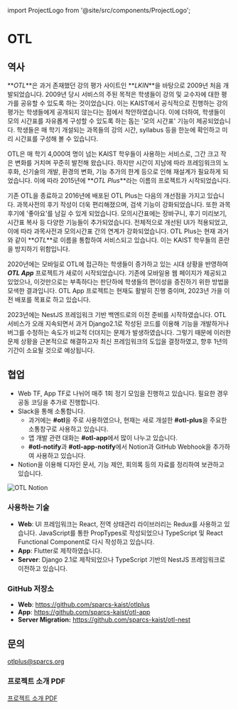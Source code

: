 import ProjectLogo from '@site/src/components/ProjectLogo';

# OTL

<ProjectLogo
    name="OTL"
    url="https://otl.kaist.ac.kr"
    catchphrase="Online Timeplanner with Lectures"
/>

## 역사

**_OTL_**은 과거 존재했던 강의 평가 사이트인 **_LKIN_**을 바탕으로 2009년 처음 개발되었습니다. 2009년 당시 서비스의 주된 목적은 학생들이 강의 및 교수자에 대한 평가를 공유할 수 있도록 하는 것이었습니다. 이는 KAIST에서 공식적으로 진행하는 강의 평가는 학생들에게 공개되지 않는다는 점에서 착안하였습니다. 이에 더하여, 학생들이 모의 시간표를 자유롭게 구성할 수 있도록 하는 돕는 '모의 시간표' 기능이 제공되었습니다. 학생들은 매 학기 개설되는 과목들의 강의 시간, syllabus 등을 한눈에 확인하고 미리 시간표를 구성해 볼 수 있습니다.

OTL은 매 학기 4,000여 명이 넘는 KAIST 학우들이 사용하는 서비스로, 그간 크고 작은 변화를 거치며 꾸준히 발전해 왔습니다. 하지만 시간이 지남에 따라 프레임워크의 노후화, 신기술의 개발, 환경의 변화, 기능 추가의 한계 등으로 인해 재설계가 필요하게 되었습니다. 이에 따라 2015년에 **_OTL Plus_**라는 이름의 프로젝트가 시작되었습니다.

기존 OTL을 종료하고 2016년에 배포된 OTL Plus는 다음의 개선점을 가지고 있습니다. 과목사전의 후기 작성이 더욱 편리해졌으며, 검색 기능이 강화되었습니다. 또한 과목 후기에 '좋아요'를 남길 수 있게 되었습니다. 모의시간표에는 장바구니, 후기 미리보기, 시간표 복사 등 다양한 기능들이 추가되었습니다. 전체적으로 개선된 UI가 적용되었고, 이에 따라 과목사전과 모의시간표 간의 연계가 강화되었습니다. OTL Plus는 현재 과거와 같이 **_OTL_**로 이름을 통합하여 서비스되고 있습니다. 이는 KAIST 학우들의 혼란을 방지하기 위함입니다.

2020년에는 모바일로 OTL에 접근하는 학생들이 증가하고 있는 시대 상황을 반영하여 **_OTL App_** 프로젝트가 새로이 시작되었습니다. 기존에 모바일용 웹 페이지가 제공되고 있었으나, 이것만으로는 부족하다는 판단하에 학생들의 편이성을 증진하기 위한 방법을 모색한 결과입니다. OTL App 프로젝트는 현재도 활발히 진행 중이며, 2023년 가을 이전 배포를 목표로 하고 있습니다.

2023년에는 NestJS 프레임워크 기반 백엔드로의 이전 준비를 시작하였습니다. OTL 서비스가 오래 지속되면서 과거 Django2.1로 작성된 코드를 이용해 기능을 개발하거나 버그를 수정하는 속도가 비교적 더뎌지는 문제가 발생하였습니다. 그렇기 때문에 이러한 문제 상황을 근본적으로 해결하고자 최신 프레임워크의 도입을 결정하였고, 향후 1년의 기간이 소요될 것으로 예상됩니다.

## 협업

- Web TF, App TF로 나뉘어 매주 1회 정기 모임을 진행하고 있습니다. 필요한 경우 공동 코딩을 추가로 진행합니다.
- Slack을 통해 소통합니다.
  - 과거에는 **#otl**을 주로 사용하였으나, 현재는 새로 개설한 **#otl-plus**을 주요한 소통창구로 사용하고 있습니다.
  - 앱 개발 관련 대화는 **#otl-app**에서 많이 나누고 있습니다.
  - **#otl-notify**과 **#otl-app-notify**에서 Notion과 GitHub Webhook을 추가하여 사용하고 있습니다.
- Notion을 이용해 디자인 문서, 기능 제안, 회의록 등의 자료를 정리하여 보관하고 있습니다.

![OTL Notion](/projects/otl-notion.png)

### 사용하는 기술

- **Web**: UI 프레임워크는 React, 전역 상태관리 라이브러리는 Redux를 사용하고 있습니다. JavaScript를 통한 PropTypes로 작성되었으나 TypeScript 및 React Functional Component로 다시 작성하고 있습니다.
- **App**: Flutter로 제작하였습니다.
- **Server**: Django 2.1로 제작되었으나 TypeScript 기반의 NestJS 프레임워크로 이전하고 있습니다.

### GitHub 저장소

- **Web**: https://github.com/sparcs-kaist/otlplus
- **App**: https://github.com/sparcs-kaist/otl-app
- **Server Migration:** https://github.com/sparcs-kaist/otl-nest

## 문의

[otlplus@sparcs.org](mailto:otlplus@sparcs.org)

### 프로젝트 소개 PDF

[프로젝트 소개 PDF](/projects/introduction/otl.pdf)